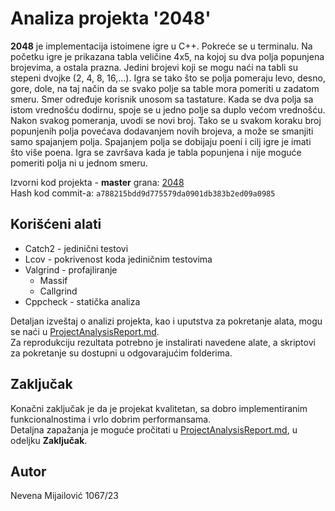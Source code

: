 # Analiza projekta '2048'

**2048** je implementacija istoimene igre u C++. Pokreće se u terminalu. Na početku igre je prikazana tabla veličine 4x5, na kojoj su dva polja popunjena brojevima, a ostala prazna. Jedini brojevi koji se mogu naći na tabli su stepeni dvojke (2, 4, 8, 16,...). Igra se tako što se polja pomeraju levo, desno, gore, dole, na taj način da se svako polje sa table mora pomeriti u zadatom smeru. Smer određuje korisnik unosom sa tastature. Kada se dva polja sa istom vrednošću dodirnu, spoje se u jedno polje sa duplo većom vrednošću. Nakon svakog pomeranja, uvodi se novi broj. Tako se u svakom koraku broj popunjenih polja povećava dodavanjem novih brojeva, a može se smanjiti samo spajanjem polja. Spajanjem polja se dobijaju poeni i cilj igre je imati što više poena. Igra se završava kada je tabla popunjena i nije moguće pomeriti polja ni u jednom smeru.

Izvorni kod projekta - **master** grana: [2048](https://github.com/HadesD/2048) <br/>
Hash kod commit-a: ```a788215bdd9d775579da0901db383b2ed09a0985```

## Korišćeni alati
- Catch2 - jedinični testovi
- Lcov - pokrivenost koda jediničnim testovima
- Valgrind - profajliranje
  - Massif
  - Callgrind
- Cppcheck - statička analiza

Detaljan izveštaj o analizi projekta, kao i uputstva za pokretanje alata, mogu se naći u [ProjectAnalysisReport.md](ProjectAnalysisReport.md). <br/>
Za reprodukciju rezultata potrebno je instalirati navedene alate, a skriptovi za pokretanje su dostupni u odgovarajućim folderima.

## Zaključak
Konačni zaključak je da je projekat kvalitetan, sa dobro implementiranim funkcionalnostima i vrlo dobrim performansama. <br/>
Detaljna zapažanja je moguće pročitati u [ProjectAnalysisReport.md](ProjectAnalysisReport.md), u odeljku **Zaključak**.

## Autor 
Nevena Mijailović 1067/23
